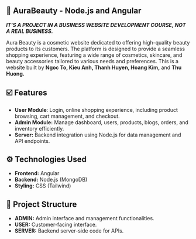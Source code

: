 ## 💬 AuraBeauty - Node.js and Angular

_**IT'S A PROJECT IN A BUSINESS WEBSITE DEVELOPMENT COURSE, NOT A REAL BUSINESS.**_

Aura Beauty is a cosmetic website dedicated to offering high-quality beauty products to its customers. The platform is designed to provide a seamless shopping experience, featuring a wide range of cosmetics, skincare, and beauty accessories tailored to various needs and preferences. This is a website built by **Ngoc To, Kieu Anh, Thanh Huyen, Hoang Kim,** and **Thu Huong.**

## ☑️ Features
- **User Module**: Login, online shopping experience, including product browsing, cart management, and checkout.
- **Admin Module:** Manage dashboard, users, products, blogs, orders, and inventory efficiently.
- **Server:** Backend integration using Node.js for data management and API endpoints.

## ⚙️ Technologies Used
- **Frontend:** Angular
- **Backend:** Node.js (MongoDB)
- **Styling:** CSS (Tailwind)

## 📑 Project Structure 
- **ADMIN:** Admin interface and management functionalities.
- **USER:** Customer-facing interface.
- **SERVER:** Backend server-side code for APIs.
